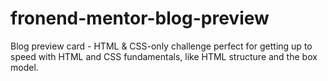 # fronend-mentor-blog-preview
Blog preview card - HTML &amp; CSS-only challenge perfect for getting up to speed with HTML and CSS fundamentals, like HTML structure and the box model.
